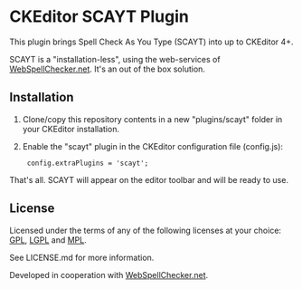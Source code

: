 CKEditor SCAYT Plugin
=====================

This plugin brings Spell Check As You Type (SCAYT) into up to CKEditor 4+.

SCAYT is a "installation-less", using the web-services of [WebSpellChecker.net](//www.webspellchecker.net/). It's an out of the box solution.

Installation
------------

1. Clone/copy this repository contents in a new "plugins/scayt" folder in your CKEditor installation.
2. Enable the "scayt" plugin in the CKEditor configuration file (config.js):

        config.extraPlugins = 'scayt';

That's all. SCAYT will appear on the editor toolbar and will be ready to use.

License
-------

Licensed under the terms of any of the following licenses at your choice: [GPL](//www.gnu.org/licenses/gpl.html), [LGPL](//www.gnu.org/licenses/lgpl.html) and [MPL](//www.mozilla.org/MPL/MPL-1.1.html).

See LICENSE.md for more information.

Developed in cooperation with [WebSpellChecker.net](//www.webspellchecker.net/).
